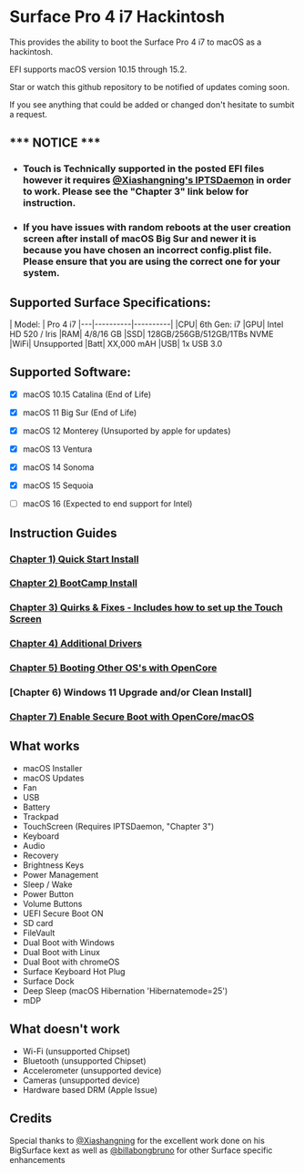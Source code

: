 # Surface Pro 4 i7 Hackintosh
This provides the ability to boot the Surface Pro 4 i7 to macOS as a hackintosh.  

EFI supports macOS version 10.15 through 15.2.

Star or watch this github repository to be notified of updates coming soon. 

If you see anything that could be added or changed don't hesitate to sumbit a request.


## *** NOTICE ***
- ### Touch is Technically supported in the posted EFI files however it requires [@Xiashangning's IPTSDaemon](https://github.com/Xiashangning/IPTSDaemon) in order to work. Please see the "Chapter 3" link below for instruction.
- ### If you have issues with random reboots at the user creation screen after install of macOS Big Sur and newer it is because you have chosen an incorrect config.plist file. Please ensure that you are using the correct one for your system.

 

## Supported Surface Specifications:

| Model: | Pro 4 i7
|---|----------|----------|
|CPU| 6th Gen: i7 
|GPU| Intel HD 520 / Iris 
|RAM| 4/8/16 GB 
|SSD| 128GB/256GB/512GB/1TBs NVME 
|WiFi| Unsupported 
|Batt| XX,000 mAH 
|USB| 1x USB 3.0 

## Supported Software:

- [X] macOS 10.15 Catalina (End of Life)
- [X] macOS 11 Big Sur (End of Life)
- [X] macOS 12 Monterey (Unsuported by apple for updates)
- [X] macOS 13 Ventura
- [X] macOS 14 Sonoma
- [x] macOS 15 Sequoia
- [ ] macOS 16 (Expected to end support for Intel)


## Instruction Guides

### [Chapter 1) Quick Start Install](https://github.com/balopez83/Surface-Pro-4-and-Surface-Book-Hackintosh/blob/main/1-QuickStart.md)
### [Chapter 2) BootCamp Install](https://github.com/balopez83/Surface-Pro-4-and-Surface-Book-Hackintosh/blob/main/2-BootCamp.md)
### [Chapter 3) Quirks & Fixes - Includes how to set up the Touch Screen](https://github.com/balopez83/Surface-Pro-4-and-Surface-Book-Hackintosh/blob/main/3-quirks%26fixes.md)
### [Chapter 4) Additional Drivers](https://github.com/balopez83/Surface-Pro-4-and-Surface-Book-Hackintosh/blob/main/4-drivers.md)
### [Chapter 5) Booting Other OS's with OpenCore](https://github.com/balopez83/Surface-Pro-4-and-Surface-Book-Hackintosh/blob/main/5-OtherOS%26OC.md)
### [Chapter 6) Windows 11 Upgrade and/or Clean Install]
### [Chapter 7) Enable Secure Boot with OpenCore/macOS](https://github.com/balopez83/Surface-Pro-4-and-Surface-Book-Hackintosh/blob/main/7-SecureBootOn.md)


## What works 

- macOS Installer
- macOS Updates
- Fan
- USB
- Battery
- Trackpad
- TouchScreen (Requires IPTSDaemon, "Chapter 3")
- Keyboard
- Audio
- Recovery
- Brightness Keys
- Power Management
- Sleep / Wake
- Power Button
- Volume Buttons
- UEFI Secure Boot ON
- SD card
- FileVault
- Dual Boot with Windows
- Dual Boot with Linux
- Dual Boot with chromeOS
- Surface Keyboard Hot Plug
- Surface Dock
- Deep Sleep (macOS Hibernation 'Hibernatemode=25')
- mDP 





## What doesn't work

- Wi-Fi (unsupported Chipset)
- Bluetooth (unsupported Chipset)
- Accelerometer (unsupported device)
- Cameras (unsupported device)
- Hardware based DRM (Apple Issue)





## Credits
Special thanks to [@Xiashangning](https://github.com/Xiashangning) for the excellent work done on his BigSurface kext as well as [@billabongbruno](https://github.com/billabongbruno) for other Surface specific enhancements<br>
